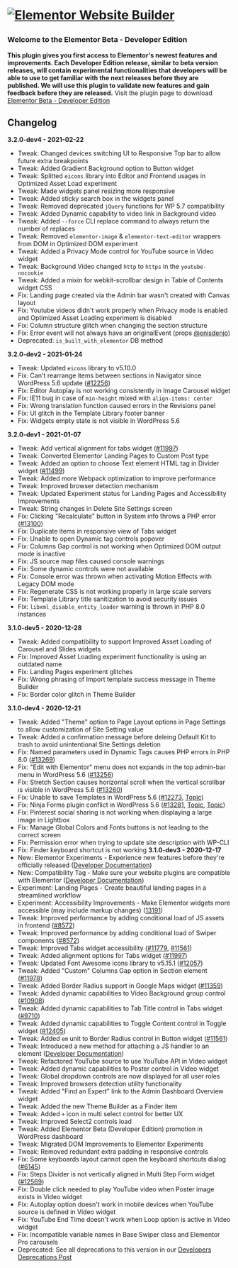 # <p><a href="https://elementor.com/?utm_source=github-repo&utm_medium=link&utm_campaign=readme"><img src="https://i.imgur.com/0Guj2pn.png?1" alt="Elementor Website Builder"></a></p>
### Welcome to the Elementor Beta - Developer Edition
**This plugin gives you first access to Elementor's newest features and improvements. 
Each Developer Edition release, similar to beta version releases, will contain experimental functionalities that developers will be able to use to get familiar with the next releases before they are published. 
We will use this plugin to validate new features and gain feedback before they are released.**
Visit the plugin page to download [Elementor Beta - Developer Edition](https://wordpress.org/plugins/elementor-beta)
## Changelog
**3.2.0-dev4 - 2021-02-22**
* Tweak: Changed devices switching UI to Responsive Top bar to allow future extra breakpoints
* Tweak: Added Gradient Background option to Button widget
* Tweak: Splitted `eicons` library into Editor and Frontend usages in Optimized Asset Load experiment
* Tweak: Made widgets panel resizing more responsive
* Tweak: Added sticky search box in the widgets panel
* Tweak: Removed deprecated `jQuery` functions for WP 5.7 compatibility
* Tweak: Added Dynamic capability to video link in Background video
* Tweak: Added `--force` CLI replace command to always return the number of replaces
* Tweak: Removed `elementor-image` & `elementor-text-editor` wrappers from DOM in Optimized DOM experiment
* Tweak: Added a Privacy Mode control for YouTube source in Video widget
* Tweak: Background Video changed `http` to `https` in the `youtube-nocookie`
* Tweak: Added a mixin for webkit-scrollbar design in Table of Contents widget CSS
* Fix: Landing page created via the Admin bar wasn't created with Canvas layout
* Fix: Youtube videos didn't work properly when Privacy mode is enabled and Optimized Asset Loading experiment is disabled 
* Fix: Column structure glitch when changing the section structure
* Fix: Error event will not always have an originalEvent (props [@enisdenjo](https://github.com/enisdenjo))
* Deprecated: `is_built_with_elementor` DB method

**3.2.0-dev2 - 2021-01-24**
* Tweak: Updated `eicons` library to v5.10.0
* Fix: Can't rearrange items between sections in Navigator since WordPress 5.6 update ([#12256](https://github.com/elementor/elementor/issues/12256))
* Fix: Editor Autoplay is not working consistently in Image Carousel widget
* Fix: IE11 bug in case of `min-height` mixed with `align-items: center`
* Fix: Wrong translation function caused errors in the Revisions panel
* Fix: UI glitch in the Template Library footer banner
* Fix: Widgets empty state is not visible in WordPress 5.6


**3.2.0-dev1 - 2021-01-07**
* Tweak: Add vertical alignment for tabs widget ([#11997](https://github.com/elementor/elementor/issues/11997))
* Tweak: Converted Elementor Landing Pages to Custom Post type
* Tweak: Added an option to choose Text element HTML tag in Divider widget ([#11499](https://github.com/elementor/elementor/issues/11499))
* Tweak: Added more Webpack optimization to improve performance
* Tweak: Improved browser detection mechanism
* Tweak: Updated Experiment status for Landing Pages and Accessibility Improvements
* Tweak: String changes in Delete Site Settings screen
* Fix: Clicking "Recalculate" button in System info throws a PHP error ([#13100](ttps://github.com/elementor/elementor/issues/13100))
* Fix: Duplicate items in responsive view of Tabs widget
* Fix: Unable to open Dynamic tag controls popover
* Fix: Columns Gap control is not working when Optimized DOM output mode is inactive
* Fix: JS source map files caused console warnings
* Fix: Some dynamic controls were not available
* Fix: Console error was thrown when activating Motion Effects with Legacy DOM mode
* Fix: Regenerate CSS is not working properly in large scale servers
* Fix: Template Library title sanitization to avoid security issues
* Fix: `libxml_disable_entity_loader` warning is thrown in PHP 8.0 instances

**3.1.0-dev5 - 2020-12-28**
* Tweak: Added compatibility to support Improved Asset Loading of Carousel and Slides widgets
* Fix: Improved Asset Loading experiment functionality is using an outdated name
* Fix: Landing Pages experiment glitches
* Fix: Wrong phrasing of Import template success message in Theme Builder
* Fix: Border color glitch in Theme Builder

**3.1.0-dev4 - 2020-12-21**
* Tweak: Added "Theme" option to Page Layout options in Page Settings to allow customization of Site Setting value
* Tweak: Added a confirmation message before deleing Default Kit to trash to avoid unintentional Site Settings deletion
* Fix: Named parameters used in Dynamic Tags causes PHP errors in PHP 8.0 ([#13269](https://github.com/elementor/elementor/issues/13269))
* Fix: "Edit with Elementor" menu does not expands in the top admin-bar menu in WordPress 5.6 ([#13256](https://github.com/elementor/elementor/issues/13256))
* Fix: Stretch Section causes horizontal scroll when the vertical scrollbar is visible in WordPress 5.6 ([#13260](https://github.com/elementor/elementor/issues/13260))
* Fix: Unable to save Templates in WordPress 5.6 ([#12273](https://github.com/elementor/elementor/issues/12273), [Topic](https://wordpress.org/support/topic/save-the-template-and-page-builder-loding/))
* Fix: Ninja Forms plugin conflict in WordPress 5.6 ([#13281](https://github.com/elementor/elementor/issues/13281), [Topic](https://wordpress.org/support/topic/elementor-ninja-forms-bug/), [Topic](https://wordpress.org/support/topic/elementor-bug-ninja-forms/))
* Fix: Pinterest social sharing is not working when displaying a large image in Lightbox
* Fix: Manage Global Colors and Fonts buttons is not leading to the correct screen
* Fix: Permission error when trying to update site description with WP-CLI
* Fix: Finder keyboard shortcut is not working
**3.1.0-dev3 - 2020-12-17**
* New: Elementor Experiments - Experience new features before they're officially released ([Developer Documentation](https://developers.elementor.com/elementor-experiments/))
* New: Compatibility Tag - Make sure your website plugins are compatible with Elementor ([Developer Documentation](https://developers.elementor.com/compatibility-tag/))
* Experiment: Landing Pages - Create beautiful landing pages in a streamlined workflow
* Experiment: Accessibility Improvements - Make Elementor widgets more accessible (may include markup changes) ([13191](https://github.com/elementor/elementor/issues/13191))
* Tweak: Improved performance by adding conditional load of JS assets in frontend ([#8572](https://github.com/elementor/elementor/issues/8572))
* Tweak: Improved performance by adding conditional load of Swiper components ([#8572](https://github.com/elementor/elementor/issues/8572))
* Tweak: Improved Tabs widget accessibility ([#11779](https://github.com/elementor/elementor/issues/11779), [#11561](https://github.com/elementor/elementor/issues/11561))
* Tweak: Added alignment options for Tabs widget ([#11997](https://github.com/elementor/elementor/issues/11997))
* Tweak: Updated Font Awesome icons library to v5.15.1 ([#12057](https://github.com/elementor/elementor/issues/12057))
* Tweak: Added "Custom" Columns Gap option in Section element ([#11978](https://github.com/elementor/elementor/issues/11978))
* Tweak: Added Border Radius support in Google Maps widget ([#11359](https://github.com/elementor/elementor/issues/11359))
* Tweak: Added dynamic capabilities to Video Background group control ([#10908](https://github.com/elementor/elementor/issues/10908))
* Tweak: Added dynamic capabilities to Tab Title control in Tabs widget ([#9710](https://github.com/elementor/elementor/issues/9710))
* Tweak: Added dynamic capabilities to Toggle Content control in Toggle widget ([#12405](https://github.com/elementor/elementor/issues/12405))
* Tweak: Added `em` unit to Border Radius control in Button widget ([#11561](https://github.com/elementor/elementor/issues/11561))
* Tweak: Introduced a new method for attaching a JS handler to an element ([Developer Documentation](https://developers.elementor.com/new-method-attaching-a-js-handler))
* Tweak: Refactored YouTube source to use YouTube API in Video widget
* Tweak: Added dynamic capabilities to Poster control in Video widget
* Tweak: Global dropdown controls are now displayed for all user roles
* Tweak: Improved browsers detection utility functionality
* Tweak: Added "Find an Expert" link to the Admin Dashboard Overview widget
* Tweak: Added the new Theme Builder as a Finder item
* Tweak: Added `+` icon in multi select control for better UX
* Tweak: Improved Select2 controls load
* Tweak: Added Elementor Beta (Developer Edition) promotion in WordPress dashboard
* Tweak: Migrated DOM Improvements to Elementor Experiments
* Tweak: Removed redundant extra padding in responsive controls
* Fix: Some keyboards layout cannot open the keyboard shortcuts dialog ([#6145](https://github.com/elementor/elementor/issues/6145))
* Fix: Steps Divider is not vertically aligned in Multi Step Form widget  ([#12569](https://github.com/elementor/elementor/issues/12569))
* Fix: Double click needed to play YouTube video when Poster image exists in Video widget
* Fix: Autoplay option doesn't work in mobile devices when YouTube source is defined in Video widget
* Fix: YouTube End Time doesn't work when Loop option is active in Video widget
* Fix: Incompatible variable names in Base Swiper class and Elementor Pro carousels
* Deprecated: See all deprecations to this version in our [Developers Deprecations Post](https://developers.elementor.com/v3-1-planned-deprecations/)
